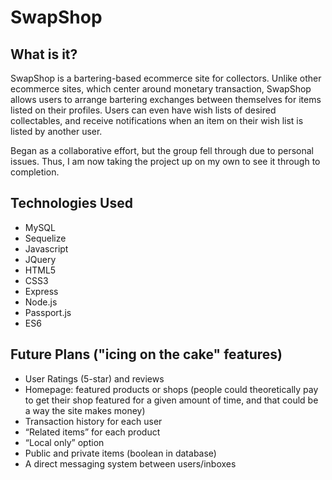 # SwapShop

## What is it?

SwapShop is a bartering-based ecommerce site for collectors.
Unlike other ecommerce sites, which center around monetary transaction, SwapShop allows users to arrange bartering exchanges between themselves for items listed on their profiles. Users can even have wish lists of desired collectables, and receive notifications when an item on their wish list is listed by another user.

Began as a collaborative effort, but the group fell through due to personal issues. Thus, I am now taking the project up on my own to see it through to completion.   

## Technologies Used

* MySQL
* Sequelize
* Javascript
* JQuery
* HTML5
* CSS3
* Express
* Node.js
* Passport.js
* ES6

## Future Plans ("icing on the cake" features)
* User Ratings (5-star) and reviews
* Homepage: featured products or shops (people could theoretically pay to get their shop featured for a given amount of time, and that could be a way the site makes money)
* Transaction history for each user
* “Related items” for each product
* “Local only” option
* Public and private items (boolean in database)
* A direct messaging system between users/inboxes
